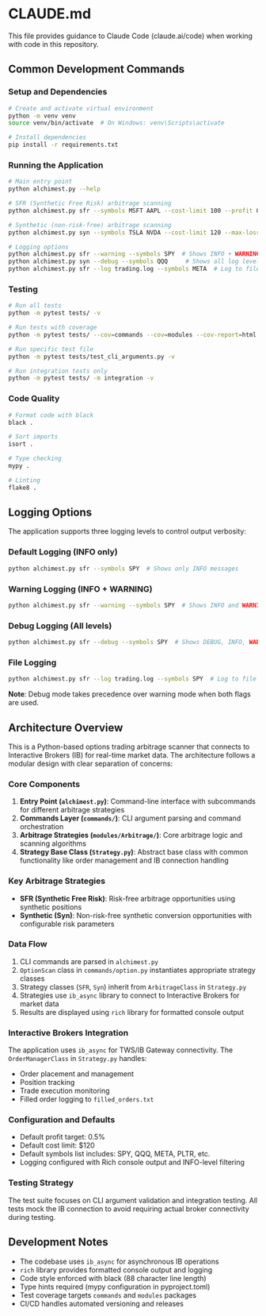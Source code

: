 # CLAUDE.md

This file provides guidance to Claude Code (claude.ai/code) when working with code in this repository.

## Common Development Commands

### Setup and Dependencies
```bash
# Create and activate virtual environment
python -m venv venv
source venv/bin/activate  # On Windows: venv\Scripts\activate

# Install dependencies
pip install -r requirements.txt
```

### Running the Application
```bash
# Main entry point
python alchimest.py --help

# SFR (Synthetic Free Risk) arbitrage scanning
python alchimest.py sfr --symbols MSFT AAPL --cost-limit 100 --profit 0.75 --quantity 2

# Synthetic (non-risk-free) arbitrage scanning
python alchimest.py syn --symbols TSLA NVDA --cost-limit 120 --max-loss 50 --max-profit 100 --quantity 3

# Logging options
python alchimest.py sfr --warning --symbols SPY  # Shows INFO + WARNING messages
python alchimest.py syn --debug --symbols QQQ     # Shows all log levels (DEBUG, INFO, WARNING, ERROR)
python alchimest.py sfr --log trading.log --symbols META  # Log to file
```

### Testing
```bash
# Run all tests
python -m pytest tests/ -v

# Run tests with coverage
python -m pytest tests/ --cov=commands --cov=modules --cov-report=html

# Run specific test file
python -m pytest tests/test_cli_arguments.py -v

# Run integration tests only
python -m pytest tests/ -m integration -v
```

### Code Quality
```bash
# Format code with black
black .

# Sort imports
isort .

# Type checking
mypy .

# Linting
flake8 .
```

## Logging Options

The application supports three logging levels to control output verbosity:

### Default Logging (INFO only)
```bash
python alchimest.py sfr --symbols SPY  # Shows only INFO messages
```

### Warning Logging (INFO + WARNING)
```bash
python alchimest.py sfr --warning --symbols SPY  # Shows INFO and WARNING messages
```

### Debug Logging (All levels)
```bash
python alchimest.py sfr --debug --symbols SPY  # Shows DEBUG, INFO, WARNING, ERROR messages
```

### File Logging
```bash
python alchimest.py sfr --log trading.log --symbols SPY  # Log to file (captures all levels)
```

**Note**: Debug mode takes precedence over warning mode when both flags are used.

## Architecture Overview

This is a Python-based options trading arbitrage scanner that connects to Interactive Brokers (IB) for real-time market data. The architecture follows a modular design with clear separation of concerns:

### Core Components

1. **Entry Point (`alchimest.py`)**: Command-line interface with subcommands for different arbitrage strategies
2. **Commands Layer (`commands/`)**: CLI argument parsing and command orchestration
3. **Arbitrage Strategies (`modules/Arbitrage/`)**: Core arbitrage logic and scanning algorithms
4. **Strategy Base Class (`Strategy.py`)**: Abstract base class with common functionality like order management and IB connection handling

### Key Arbitrage Strategies

- **SFR (Synthetic Free Risk)**: Risk-free arbitrage opportunities using synthetic positions
- **Synthetic (Syn)**: Non-risk-free synthetic conversion opportunities with configurable risk parameters

### Data Flow

1. CLI commands are parsed in `alchimest.py`
2. `OptionScan` class in `commands/option.py` instantiates appropriate strategy classes
3. Strategy classes (`SFR`, `Syn`) inherit from `ArbitrageClass` in `Strategy.py`
4. Strategies use `ib_async` library to connect to Interactive Brokers for market data
5. Results are displayed using `rich` library for formatted console output

### Interactive Brokers Integration

The application uses `ib_async` for TWS/IB Gateway connectivity. The `OrderManagerClass` in `Strategy.py` handles:
- Order placement and management
- Position tracking
- Trade execution monitoring
- Filled order logging to `filled_orders.txt`

### Configuration and Defaults

- Default profit target: 0.5%
- Default cost limit: $120
- Default symbols list includes: SPY, QQQ, META, PLTR, etc.
- Logging configured with Rich console output and INFO-level filtering

### Testing Strategy

The test suite focuses on CLI argument validation and integration testing. All tests mock the IB connection to avoid requiring actual broker connectivity during testing.

## Development Notes

- The codebase uses `ib_async` for asynchronous IB operations
- `rich` library provides formatted console output and logging
- Code style enforced with black (88 character line length)
- Type hints required (mypy configuration in pyproject.toml)
- Test coverage targets `commands` and `modules` packages
- CI/CD handles automated versioning and releases
